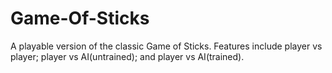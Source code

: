 # Game-Of-Sticks
A playable version of the classic Game of Sticks. Features include player vs player; player vs AI(untrained); and player vs AI(trained).
